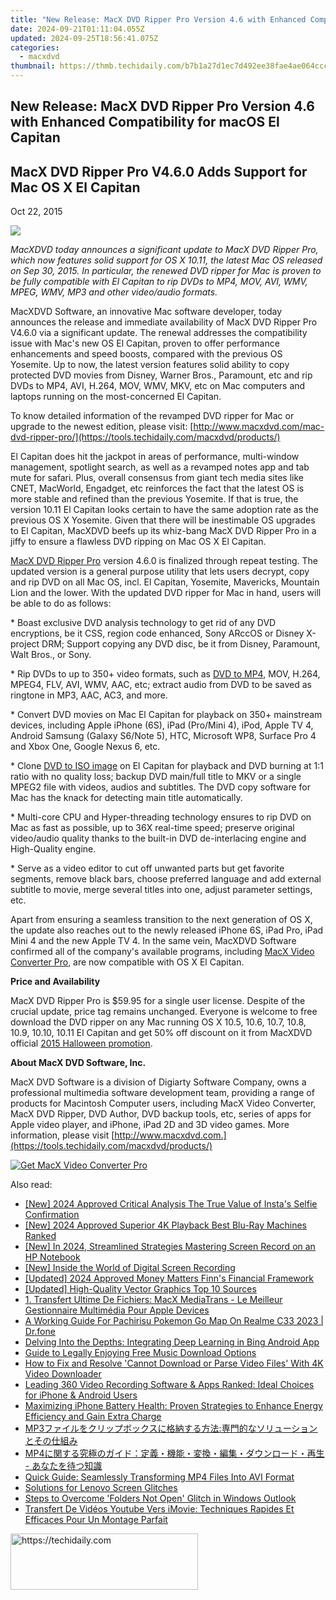 ```yaml
---
title: "New Release: MacX DVD Ripper Pro Version 4.6 with Enhanced Compatibility for macOS El Capitan"
date: 2024-09-21T01:11:04.055Z
updated: 2024-09-25T18:56:41.075Z
categories:
  - macxdvd
thumbnail: https://thmb.techidaily.com/b7b1a27d1ec7d492ee38fae4ae064cccff7a07bb81d0c83c83f67196d92674a7.jpg
---
```


## New Release: MacX DVD Ripper Pro Version 4.6 with Enhanced Compatibility for macOS El Capitan

## MacX DVD Ripper Pro V4.6.0 Adds Support for Mac OS X El Capitan 

Oct 22, 2015

![](https://www.macxdvd.com/press-room/image/christmas-giveaway-12-15.jpg) 

_MacXDVD today announces a significant update to MacX DVD Ripper Pro, which now features solid support for OS X 10.11, the latest Mac OS released on Sep 30, 2015\. In particular, the renewed DVD ripper for Mac is proven to be fully compatible with El Capitan to rip DVDs to MP4, MOV, AVI, WMV, MPEG, WMV, MP3 and other video/audio formats._ 

MacXDVD Software, an innovative Mac software developer, today announces the release and immediate availability of MacX DVD Ripper Pro V4.6.0 via a significant update. The renewal addresses the compatibility issue with Mac's new OS El Capitan, proven to offer performance enhancements and speed boosts, compared with the previous OS Yosemite. Up to now, the latest version features solid ability to copy protected DVD movies from Disney, Warner Bros., Paramount, etc and rip DVDs to MP4, AVI, H.264, MOV, WMV, MKV, etc on Mac computers and laptops running on the most-concerned El Capitan.

To know detailed information of the revamped DVD ripper for Mac or upgrade to the newest edition, please visit: [http://www.macxdvd.com/mac-dvd-ripper-pro/](https://tools.techidaily.com/macxdvd/products/)

El Capitan does hit the jackpot in areas of performance, multi-window management, spotlight search, as well as a revamped notes app and tab mute for safari. Plus, overall consensus from giant tech media sites like CNET, MacWorld, Engadget, etc reinforces the fact that the latest OS is more stable and refined than the previous Yosemite. If that is true, the version 10.11 El Capitan looks certain to have the same adoption rate as the previous OS X Yosemite. Given that there will be inestimable OS upgrades to El Capitan, MacXDVD beefs up its whiz-bang MacX DVD Ripper Pro in a jiffy to ensure a flawless DVD ripping on Mac OS X El Capitan. 

[MacX DVD Ripper Pro](https://tools.techidaily.com/macxdvd/products/) version 4.6.0 is finalized through repeat testing. The updated version is a general purpose utility that lets users decrypt, copy and rip DVD on all Mac OS, incl. El Capitan, Yosemite, Mavericks, Mountain Lion and the lower. With the updated DVD ripper for Mac in hand, users will be able to do as follows: 

\* Boast exclusive DVD analysis technology to get rid of any DVD encryptions, be it CSS, region code enhanced, Sony ARccOS or Disney X-project DRM; Support copying any DVD disc, be it from Disney, Paramount, Walt Bros., or Sony. 

\* Rip DVDs to up to 350+ video formats, such as [DVD to MP4](https://tools.techidaily.com/macxdvd/products/), MOV, H.264, MPEG4, FLV, AVI, WMV, AAC, etc; extract audio from DVD to be saved as ringtone in MP3, AAC, AC3, and more. 

\* Convert DVD movies on Mac El Capitan for playback on 350+ mainstream devices, including Apple iPhone (6S), iPad (Pro/Mini 4), iPod, Apple TV 4, Android Samsung (Galaxy S6/Note 5), HTC, Microsoft WP8, Surface Pro 4 and Xbox One, Google Nexus 6, etc. 

\* Clone [DVD to ISO image](https://tools.techidaily.com/macxdvd/products/) on El Capitan for playback and DVD burning at 1:1 ratio with no quality loss; backup DVD main/full title to MKV or a single MPEG2 file with videos, audios and subtitles. The DVD copy software for Mac has the knack for detecting main title automatically. 

\* Multi-core CPU and Hyper-threading technology ensures to rip DVD on Mac as fast as possible, up to 36X real-time speed; preserve original video/audio quality thanks to the built-in DVD de-interlacing engine and High-Quality engine. 

\* Serve as a video editor to cut off unwanted parts but get favorite segments, remove black bars, choose preferred language and add external subtitle to movie, merge several titles into one, adjust parameter settings, etc. 

Apart from ensuring a seamless transition to the next generation of OS X, the update also reaches out to the newly released iPhone 6S, iPad Pro, iPad Mini 4 and the new Apple TV 4\. In the same vein, MacXDVD Software confirmed all of the company's available programs, including [MacX Video Converter Pro](https://tools.techidaily.com/macxdvd/products/), are now compatible with OS X El Capitan.

**Price and Availability** 

MacX DVD Ripper Pro is $59.95 for a single user license. Despite of the crucial update, price tag remains unchanged. Everyone is welcome to free download the DVD ripper on any Mac running OS X 10.5, 10.6, 10.7, 10.8, 10.9, 10.10, 10.11 El Capitan and get 50% off discount on it from MacXDVD official [2015 Halloween promotion](https://tools.techidaily.com/macxdvd/products/). 

**About MacX DVD Software, Inc.** 

 MacX DVD Software is a division of Digiarty Software Company, owns a professional multimedia software development team, providing a range of products for Macintosh Computer users, including MacX Video Converter, MacX DVD Ripper, DVD Author, DVD backup tools, etc, series of apps for Apple video player, and iPhone, iPad 2D and 3D video games. More information, please visit [http://www.macxdvd.com.](https://tools.techidaily.com/macxdvd/products/)

[![Get MacX Video Converter Pro](https://www.macxdvd.com/press-room/../adv/mvcp-banner-r.jpg)](https://tools.techidaily.com/macxdvd/products/)

<ins class="adsbygoogle"
     style="display:block"
     data-ad-format="autorelaxed"
     data-ad-client="ca-pub-7571918770474297"
     data-ad-slot="1223367746"></ins>

<ins class="adsbygoogle"
     style="display:block"
     data-ad-client="ca-pub-7571918770474297"
     data-ad-slot="8358498916"
     data-ad-format="auto"
     data-full-width-responsive="true"></ins>

<span class="atpl-alsoreadstyle">Also read:</span>
<div><ul>
<li><a href="https://instagram-videos.techidaily.com/new-2024-approved-critical-analysis-the-true-value-of-instas-selfie-confirmation/"><u>[New] 2024 Approved Critical Analysis The True Value of Insta's Selfie Confirmation</u></a></li>
<li><a href="https://fox-http.techidaily.com/new-2024-approved-superior-4k-playback-best-blu-ray-machines-ranked/"><u>[New] 2024 Approved Superior 4K Playback Best Blu-Ray Machines Ranked</u></a></li>
<li><a href="https://screen-capture.techidaily.com/new-in-2024-streamlined-strategies-mastering-screen-record-on-an-hp-notebook/"><u>[New] In 2024, Streamlined Strategies Mastering Screen Record on an HP Notebook</u></a></li>
<li><a href="https://video-screen-grab.techidaily.com/new-inside-the-world-of-digital-screen-recording/"><u>[New] Inside the World of Digital Screen Recording</u></a></li>
<li><a href="https://vp-tips.techidaily.com/updated-2024-approved-money-matters-finns-financial-framework/"><u>[Updated] 2024 Approved Money Matters Finn's Financial Framework</u></a></li>
<li><a href="https://some-techniques.techidaily.com/updated-high-quality-vector-graphics-top-10-sources/"><u>[Updated] High-Quality Vector Graphics Top 10 Sources</u></a></li>
<li><a href="https://dvd-bd.techidaily.com/1-transfert-ultime-de-fichiers-macx-mediatrans-le-meilleur-gestionnaire-multimedia-pour-apple-devices/"><u>1. Transfert Ultime De Fichiers: MacX MediaTrans - Le Meilleur Gestionnaire Multimédia Pour Apple Devices</u></a></li>
<li><a href="https://pokemon-go-android.techidaily.com/a-working-guide-for-pachirisu-pokemon-go-map-on-realme-c33-2023-drfone-by-drfone-virtual-android/"><u>A Working Guide For Pachirisu Pokemon Go Map On Realme C33 2023 | Dr.fone</u></a></li>
<li><a href="https://tech-haven.techidaily.com/delving-into-the-depths-integrating-deep-learning-in-bing-android-app/"><u>Delving Into the Depths: Integrating Deep Learning in Bing Android App</u></a></li>
<li><a href="https://dvd-bd.techidaily.com/guide-to-legally-enjoying-free-music-download-options/"><u>Guide to Legally Enjoying Free Music Download Options</u></a></li>
<li><a href="https://dvd-bd.techidaily.com/how-to-fix-and-resolve-cannot-download-or-parse-video-files-with-4k-video-downloader/"><u>How to Fix and Resolve 'Cannot Download or Parse Video Files' With 4K Video Downloader</u></a></li>
<li><a href="https://dvd-bd.techidaily.com/leading-360-video-recording-software-and-apps-ranked-ideal-choices-for-iphone-and-android-users/"><u>Leading 360 Video Recording Software & Apps Ranked: Ideal Choices for iPhone & Android Users</u></a></li>
<li><a href="https://dvd-bd.techidaily.com/maximizing-iphone-battery-health-proven-strategies-to-enhance-energy-efficiency-and-gain-extra-charge/"><u>Maximizing iPhone Battery Health: Proven Strategies to Enhance Energy Efficiency and Gain Extra Charge</u></a></li>
<li><a href="https://dvd-bd.techidaily.com/1724765859255-mp3/"><u>MP3ファイルをクリップボックスに格納する方法:専門的なソリューションとその仕組み</u></a></li>
<li><a href="https://dvd-bd.techidaily.com/mp4/"><u>MP4に関する究極のガイド：定義・機能・変換・編集・ダウンロード・再生 - あなたを待つ知識</u></a></li>
<li><a href="https://dvd-bd.techidaily.com/quick-guide-seamlessly-transforming-mp4-files-into-avi-format/"><u>Quick Guide: Seamlessly Transforming MP4 Files Into AVI Format</u></a></li>
<li><a href="https://network-issues.techidaily.com/solutions-for-lenovo-screen-glitches/"><u>Solutions for Lenovo Screen Glitches</u></a></li>
<li><a href="https://win11.techidaily.com/steps-to-overcome-folders-not-open-glitch-in-windows-outlook/"><u>Steps to Overcome 'Folders Not Open' Glitch in Windows Outlook</u></a></li>
<li><a href="https://dvd-bd.techidaily.com/transfert-de-videos-youtube-vers-imovie-techniques-rapides-et-efficaces-pour-un-montage-parfait/"><u>Transfert De Vidéos Youtube Vers iMovie: Techniques Rapides Et Efficaces Pour Un Montage Parfait</u></a></li>
</ul></div>

<!-- affiliate ads begin -->
<a href="https://aligracehair.sjv.io/c/5597632/2036496/19272" target="_top" id="2036496">
  <img src="//a.impactradius-go.com/display-ad/19272-2036496" border="0" alt="https://techidaily.com" width="300" height="90"/>
</a>
<img height="0" width="0" src="https://aligracehair.sjv.io/i/5597632/2036496/19272" style="position:absolute;visibility:hidden;" border="0" />
<!-- affiliate ads end -->

